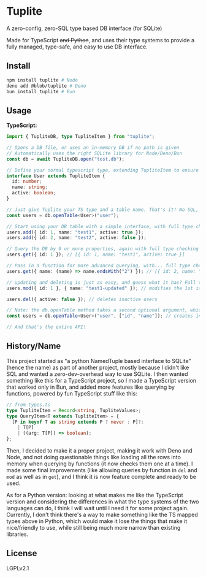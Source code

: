 # Tuplite

A zero-config, zero-SQL type based DB interface (for SQLite)

Made for TypeScript ~~and Python~~, and uses their type systems to provide a fully managed, type-safe, and easy to use DB interface.

## Install

```bash
npm install tuplite # Node
deno add @blob/tuplite # Deno
bun install tuplite # Bun

```

<!-- pip install tuplite # Python (WIP) -->

## Usage

**TypeScript:**

```typescript
import { TupliteDB, type TupliteItem } from "tuplite";

// Opens a DB file, or uses an in-memory DB if no path is given
// Automatically uses the right SQLite library for Node/Deno/Bun
const db = await TupliteDB.open("test.db");

// Define your normal typescript type, extending TupliteItem to ensure it works with Tuplite
interface User extends TupliteItem {
  id: number;
  name: string;
  active: boolean;
}

// Just give Tuplite your TS type and a table name. That's it! No SQL, schema-ing, etc.
const users = db.openTable<User>("user");

// Start using your DB table with a simple interface, with full type checking!
users.add({ id: 1, name: "test1", active: true });
users.add({ id: 2, name: "test2", active: false });

// Query the DB by 0 or more properties, again with full type checking
users.get({ id: 1 }); // [{ id: 1, name: "test1", active: true }]

// Pass in a function for more advanced querying, with... full type checking!
users.get({ name: (name) => name.endsWith("2") }); // [{ id: 2, name: "test2", active: false }]

// updating and deleting is just as easy, and guess what it has? Full type checking!
users.mod({ id: 1 }, { name: "test1-updated" }); // modifies the 1st item to: [{ id: 1, name: "test1-updated", active: true }]

users.del({ active: false }); // deletes inactive users

// Note: the db.openTable method takes a second optional argument, which is a list of indexes to create. Example:
const users = db.openTable<User>("user", ["id", "name"]); // creates indexes for the id and name columns, which can speed up read queries (but does come with an extra storage and write overhead)

// And that's the entire API!
```

## History/Name

This project started as "a python NamedTuple based interface to SQLite" (hence the name) as part of another project, mostly because I didn't like SQL and wanted a zero-dev-overhead way to use SQLite. I then wanted something like this for a TypeScript project, so I made a TypeScript version that worked only in Bun, and added more features like querying by functions, powered by fun TypeScript stuff like this:

```typescript
// from types.ts
type TupliteItem = Record<string, TupliteValues>;
type QueryItem<T extends TupliteItem> = {
  [P in keyof T as string extends P ? never : P]?:
    | T[P]
    | ((arg: T[P]) => boolean);
};
```

Then, I decided to make it a proper project, making it work with Deno and Node, and not doing questionable things like loading all the rows into memory when querying by functions (it now checks them one at a time). I made some final improvements (like allowing queries by function in `del` and `mod` as well as in `get`), and I think it is now feature complete and ready to be used.

As for a Python version: looking at what makes me like the TypeScript version and considering the differences in what the type systems of the two languages can do, I think I will wait until I need it for some project again. Currently, I don't think there's a way to make something like the TS mapped types above in Python, which would make it lose the things that make it nice/friendly to use, while still being much more narrow than existing libraries.

## License

LGPLv2.1
